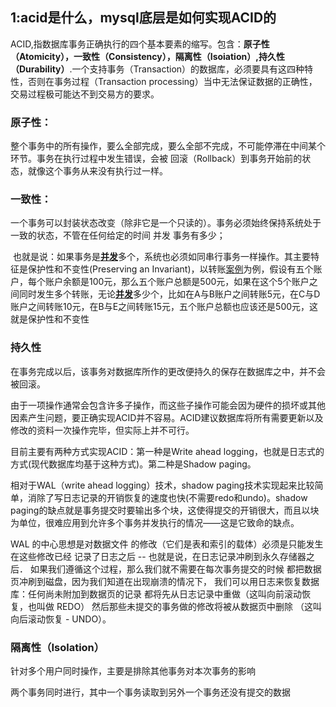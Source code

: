 ## 1:acid是什么，mysql底层是如何实现ACID的

ACID,指数据库事务正确执行的四个基本要素的缩写。包含：**原子性（Atomicity），一致性（Consistency），隔离性（Isoiation）,持久性（Durability）**.一个支持事务（Transaction）的数据库，必须要具有这四种特性，否则在事务过程（Transaction processing）当中无法保证数据的正确性，交易过程极可能达不到交易方的要求。

###  原子性：

​           整个事务中的所有操作，要么全部完成，要么全部不完成，不可能停滞在中间某个环节。事务在执行过程中发生错误，会被 回滚（Rollback）到事务开始前的状态，就像这个事务从来没有执行过一样。

### 一致性：

​            一个事务可以封装状态改变（除非它是一个只读的）。事务必须始终保持系统处于一致的状态，不管在任何给定的时间 并发 事务有多少；

​            也就是说：如果事务是[**并发**](https://baike.baidu.com/item/并发)多个，系统也必须如同串行事务一样操作。其主要特征是保护性和不变性(Preserving an Invariant)，以转账[案例](https://baike.baidu.com/item/案例)为例，假设有五个账户，每个账户余额是100元，那么五个账户总额是500元，如果在这个5个账户之间同时发生多个转账，无论[**并发**](https://baike.baidu.com/item/并发)多少个，比如在A与B账户之间转账5元，在C与D账户之间转账10元，在B与E之间转账15元，五个账户总额也应该还是500元，这就是保护性和不变性

### 持久性

在事务完成以后，该事务对数据库所作的更改便持久的保存在数据库之中，并不会被回滚。

由于一项操作通常会包含许多子操作，而这些子操作可能会因为硬件的损坏或其他因素产生问题，要正确实现ACID并不容易。ACID建议数据库将所有需要更新以及修改的资料一次操作完毕，但实际上并不可行。

目前主要有两种方式实现ACID：第一种是Write ahead logging，也就是日志式的方式(现代数据库均基于这种方式)。第二种是Shadow paging。

相对于WAL（write ahead logging）技术，shadow paging技术实现起来比较简单，消除了写日志记录的开销恢复的速度也快(不需要redo和undo)。shadow paging的缺点就是事务提交时要输出多个块，这使得提交的开销很大，而且以块为单位，很难应用到允许多个事务并发执行的情况——这是它致命的缺点。

WAL 的中心思想是对数据文件 的修改（它们是表和索引的载体）必须是只能发生在这些修改已经 记录了日志之后 -- 也就是说，在日志记录冲刷到永久存储器之后． 如果我们遵循这个过程，那么我们就不需要在每次事务提交的时候 都把数据页冲刷到磁盘，因为我们知道在出现崩溃的情况下， 我们可以用日志来恢复数据库：任何尚未附加到数据页的记录 都将先从日志记录中重做（这叫向前滚动恢复，也叫做 REDO） 然后那些未提交的事务做的修改将被从数据页中删除 （这叫向后滚动恢复 - UNDO）。

### **隔离性（Isolation）**

针对多个用户同时操作，主要是排除其他事务对本次事务的影响

两个事务同时进行，其中一个事务读取到另外一个事务还没有提交的数据
